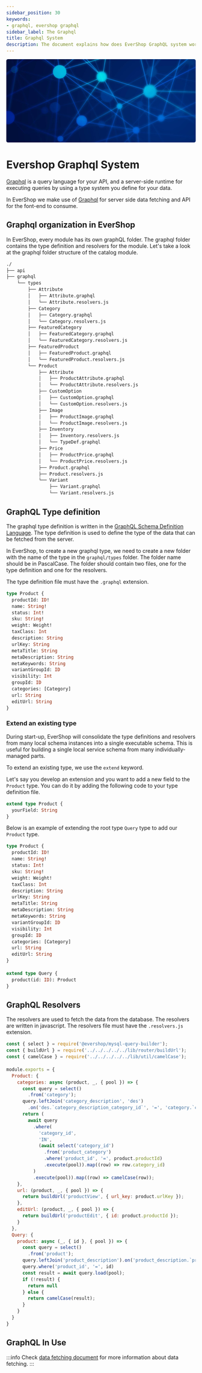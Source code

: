 ```yaml
---
sidebar_position: 30
keywords:
- graphql, evershop graphql
sidebar_label: The Graphql
title: Graphql System
description: The document explains how does EverShop GraphQL system work, how to create a GraphQL type and extend the existing GraphQL type.
---
```


![Evershop graphql system](./img/evershop-graphql.jpg "Evershop graphql system")

# Evershop Graphql System

[Graphql](https://graphql.org/) is a query language for your API, and a server-side runtime for executing queries by using a type system you define for your data.

In EverShop we make use of [Graphql](https://graphql.org/) for server side data fetching and API for the font-end to consume.

## Graphql organization in EverShop

In EverShop, every module has its own graphQL folder. The graphql folder contains the type definition and resolvers for the module. Let's take a look at the graphql folder structure of the catalog module.

```bash
./
├── api
├── graphql
    └── types
        ├── Attribute
        │   ├── Attribute.graphql
        │   └── Attribute.resolvers.js
        ├── Category
        │   ├── Category.graphql
        │   └── Category.resolvers.js
        ├── FeaturedCategory
        │   ├── FeaturedCategory.graphql
        │   └── FeaturedCategory.resolvers.js
        ├── FeaturedProduct
        │   ├── FeaturedProduct.graphql
        │   └── FeaturedProduct.resolvers.js
        └── Product
            ├── Attribute
            │   ├── ProductAttribute.graphql
            │   └── ProductAttribute.resolvers.js
            ├── CustomOption
            │   ├── CustomOption.graphql
            │   └── CustomOption.resolvers.js
            ├── Image
            │   ├── ProductImage.graphql
            │   └── ProductImage.resolvers.js
            ├── Inventory
            │   ├── Inventory.resolvers.js
            │   └── TypeDef.graphql
            ├── Price
            │   ├── ProductPrice.graphql
            │   └── ProductPrice.resolvers.js
            ├── Product.graphql
            ├── Product.resolvers.js
            └── Variant
                ├── Variant.graphql
                └── Variant.resolvers.js
```

## GraphQL Type definition

The graphql type definition is written in the [GraphQL Schema Definition Language](https://graphql.org/learn/schema/). The type definition is used to define the type of the data that can be fetched from the server.

In EverShop, to create a new graphql type, we need to create a new folder with the name of the type in the `graphql/types` folder. The folder name should be in PascalCase. The folder should contain two files, one for the type definition and one for the resolvers.

The type definition file must have the `.graphql` extension.

```graphql title="Product.graphql"
type Product {
  productId: ID!
  name: String!
  status: Int!
  sku: String!
  weight: Weight!
  taxClass: Int
  description: String
  urlKey: String
  metaTitle: String
  metaDescription: String
  metaKeywords: String
  variantGroupId: ID
  visibility: Int
  groupId: ID
  categories: [Category]
  url: String
  editUrl: String
}
```

### Extend an existing type

During start-up, EverShop will consolidate the type definitions and resolvers from many local schema instances into a single executable schema. This is useful for building a single local service schema from many individually-managed parts.

To extend an existing type, we use the `extend` keyword.

Let's say you develop an extension and you want to add a new field to the `Product` type. You can do it by adding the following code to your type definition file.


```graphql title="YourType.graphql":
extend type Product {
  yourField: String
}
```

Below is an example of extending the root type `Query` type to add our `Product` type.

```graphql title="Product.graphql"
type Product {
  productId: ID!
  name: String!
  status: Int!
  sku: String!
  weight: Weight!
  taxClass: Int
  description: String
  urlKey: String
  metaTitle: String
  metaDescription: String
  metaKeywords: String
  variantGroupId: ID
  visibility: Int
  groupId: ID
  categories: [Category]
  url: String
  editUrl: String
}

extend type Query {
  product(id: ID): Product
}
```

## GraphQL Resolvers

The resolvers are used to fetch the data from the database. The resolvers are written in javascript. The resolvers file must have the `.resolvers.js` extension.

```js title="Product.resolvers.js"
const { select } = require('@evershop/mysql-query-builder');
const { buildUrl } = require('../../../../../lib/router/buildUrl');
const { camelCase } = require('../../../../../lib/util/camelCase');

module.exports = {
  Product: {
    categories: async (product, _, { pool }) => {
      const query = select()
        .from('category');
      query.leftJoin('category_description', 'des')
        .on('des.`category_description_category_id`', '=', 'category.`category_id`')
      return (
        await query
          .where(
            'category_id',
            'IN',
            (await select('category_id')
              .from('product_category')
              .where('product_id', '=', product.productId)
              .execute(pool)).map((row) => row.category_id)
          )
          .execute(pool)).map((row) => camelCase(row));
    },
    url: (product, _, { pool }) => {
      return buildUrl('productView', { url_key: product.urlKey });
    },
    editUrl: (product, _, { pool }) => {
      return buildUrl('productEdit', { id: product.productId });
    }
  },
  Query: {
    product: async (_, { id }, { pool }) => {
      const query = select()
        .from('product');
      query.leftJoin('product_description').on('product_description.`product_description_product_id`', '=', 'product.`product_id`')
      query.where('product_id', '=', id)
      const result = await query.load(pool);
      if (!result) {
        return null
      } else {
        return camelCase(result);
      }
    }
  }
}
```

## GraphQL In Use

:::info
  Check [data fetching document](./data-fetching) for more information about data fetching.
:::